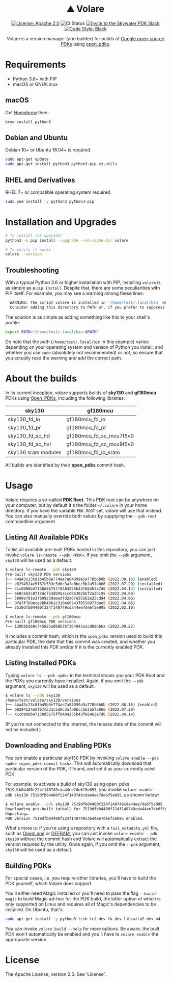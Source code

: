 <h1 align="center">⛰️ Volare</h1>
<p align="center">
    <a href="https://opensource.org/licenses/Apache-2.0"><img src="https://img.shields.io/badge/License-Apache%202.0-blue.svg" alt="License: Apache 2.0"/></a>
    <img src="https://github.com/efabless/volare/actions/workflows/ci.yml/badge.svg?branch=main" alt="CI Status" />
    <a href="https://invite.skywater.tools"><img src="https://img.shields.io/badge/Community-Skywater%20PDK%20Slack-ff69b4?logo=slack" alt="Invite to the Skywater PDK Slack"/></a>
    <a href="https://github.com/psf/black"><img src="https://img.shields.io/badge/code%20style-black-000000.svg" alt="Code Style: Black"/></a>
</p>

<p align="center">Volare is a version manager (and builder) for builds of <a href="https://github.com/google/open-source-pdks">Google open-source PDKs</a> using <a href="https://github.com/rtimothyedwards/open_pdks">open_pdks</a>.</p>

# Requirements
* Python 3.6+ with PIP
* macOS or GNU/Linux

## macOS
Get [Homebrew](https://brew.sh) then:

```sh
brew install python3
```

## Debian and Ubuntu
Debian 10+ or Ubuntu 18.04+ is required.

```sh
sudo apt-get update
sudo apt-get install python3 python3-pip xz-utils
```

## RHEL and Derivatives
RHEL 7+ or compatible operating system required.
```sh
sudo yum install -y python3 python3-pip
```


# Installation and Upgrades
```sh
# To install (or upgrade)
python3 -m pip install --upgrade --no-cache-dir volare

# To verify it works
volare --version
```

## Troubleshooting
With a typical Python 3.6 or higher installation with PIP, installing `volare` is as simple as a `pip install`. Despite that, there are some peculiarities with PIP itself: For example, you may see a warning among these lines:

```sh
  WARNING: The script volare is installed in '/home/test/.local/bin' which is not on PATH.
  Consider adding this directory to PATH or, if you prefer to suppress this warning, use --no-warn-script-location.
```

The solution is as simple as adding something like this to your shell's profile:

```sh
export PATH="/home/test/.local/bin:$PATH"
```

Do note that the path (`/home/test/.local/bin` in this example) varies depending on your operating system and version of Python you install, and whether you use `sudo` (absolutely not recommended) or not, so ensure that you actually read the warning and add the correct path.

# About the builds
In its current inception, volare supports builds of **sky130** and **gf180mcu** PDKs using [Open_PDKs](https://github.com/efabless/open_pdks), including the following libraries:

|sky130|gf180mcu|
|-|-|
|sky130_fd_io|gf180mcu_fd_io|
|sky130_fd_pr|gf180mcu_fd_pr|
|sky130_fd_sc_hd|gf180mcu_fd_sc_mcu7t5v0|
|sky130_fd_sc_hvl|gf180mcu_fd_sc_mcu9t5v0|
|sky130 sram modules|gf180mcu_fd_ip_sram|

All builds are identified by their **open_pdks** commit hash.

# Usage
Volare requires a so-called **PDK Root**. This PDK root can be anywhere on your computer, but by default it's the folder `~/.volare` in your home directory. If you have the variable `PDK_ROOT` set, volare will use that instead. You can also manually override both values by supplying the `--pdk-root` commandline argument.

## Listing All Available PDKs
To list all available pre-built PDKs hosted in this repository, you can just invoke `volare ls-remote --pdk <PDK>`. If you omit the `--pdk` argument, `sky130` will be used as a default.

```sh
$ volare ls-remote --pdk sky130
Pre-built sky130 PDK versions
├── 44a43c23c81b45b8e774ae7a84899a5a778b6b0b (2022.08.16) (enabled)
├── e8294524e5f67c533c5d0c3afa0bcc5b2a5fa066 (2022.07.29) (installed)
├── 41c0908b47130d5675ff8484255b43f66463a7d6 (2022.04.14) (installed)
├── 660c6bdc8715dc7b3db95a1ce85392bbf2a2b195 (2022.04.08)
├── 5890e791e37699239abedfd2a67e55162e25cd94 (2022.04.06)
├── 8fe7f760ece2bb49b1c310e60243f0558977dae5 (2022.04.06)
└── 7519dfb04400f224f140749cda44ee7de6f5e095 (2022.02.10)

$ volare ls-remote --pdk gf180mcu
Pre-built gf180mcu PDK versions
└── 120b0bd69c745825a0b8b76f364043a1cd08bb6a (2022.09.22)
```

It includes a commit hash, which is the `open_pdks` version used to build this particular PDK, the date that this commit was created, and whether you already installed this PDK and/or if it is the currently enabled PDK.

## Listing Installed PDKs
Typing `volare ls --pdk <pdk>` in the terminal shows you your PDK Root and the PDKs you currently have installed. Again, if you omit the `--pdk` argument, `sky130` will be used as a default.

```sh
$ volare ls --pdk sky130
/home/test/volare/sky130/versions
├── 44a43c23c81b45b8e774ae7a84899a5a778b6b0b (2022.08.16) (enabled)
├── e8294524e5f67c533c5d0c3afa0bcc5b2a5fa066 (2022.07.29)
└── 41c0908b47130d5675ff8484255b43f66463a7d6 (2022.04.14)
```

(If you're not connected to the Internet, the release date of the commit will not be included.)


## Downloading and Enabling PDKs
You can enable a particular sky130 PDK by invoking `volare enable --pdk <pdk> <open_pdks commit hash>`. This will automatically download that particular version of the PDK, if found, and set it as your currently used PDK.

For example, to activate a build of sky130 using open_pdks `7519dfb04400f224f140749cda44ee7de6f5e095`, you invoke `volare enable --pdk sky130 7519dfb04400f224f140749cda44ee7de6f5e095`, as shown below:

```sh
$ volare enable --pdk sky130 7519dfb04400f224f140749cda44ee7de6f5e095
Downloading pre-built tarball for 7519dfb04400f224f140749cda44ee7de6f5e095… ━━━━━━━━━━━━━━━━━━━━━━━━━━━━━━━━━━━━━━━━ 100% 0:00:00
Unpacking…                                                                  ━━━━━━━━━━━━━━━━━━━━━━━━━━━━━━━━━━━━━━━━ 100% 0:00:00
PDK version 7519dfb04400f224f140749cda44ee7de6f5e095 enabled.
```

What's more is: if you're using a repository with a `tool_metadata.yml` file, such as [OpenLane](https://github.com/The-OpenROAD-Project/OpenLane) or [DFFRAM](https://github.com/Cloud-V/DFFRAM), you can just invoke `volare enable --pdk sky130` without the commit hash and Volare will automatically extract the version required by the utility. Once again, if you omit the `--pdk` argument, `sky130` will be used as a default.

## Building PDKs
For special cases, i.e. you require other libraries, you'll have to build the PDK yourself, which Volare does support.

You'll either need Magic installed or you'll need to pass the flag `--build-magic` to build Magic ad-hoc for the PDK build, the latter option of which is only supported on Linux and requires all of Magic's dependencies to be installed. On Ubuntu, that's:

```sh
sudo apt-get install -y python3 tcsh tcl-dev tk-dev libcairo2-dev m4
```

You can invoke `volare build --help` for more options. Be aware, the built PDK won't automatically be enabled and you'll have to `volare enable` the appropriate version.

# License
The Apache License, version 2.0. See 'License'.
